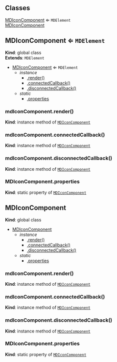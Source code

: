 ## Classes

<dl>
<dt><a href="#MDIconComponent">MDIconComponent</a> ⇐ <code>MDElement</code></dt>
<dd></dd>
<dt><a href="#MDIconComponent">MDIconComponent</a></dt>
<dd></dd>
</dl>

<a name="MDIconComponent"></a>

## MDIconComponent ⇐ <code>MDElement</code>
**Kind**: global class  
**Extends**: <code>MDElement</code>  

* [MDIconComponent](#MDIconComponent) ⇐ <code>MDElement</code>
    * _instance_
        * [.render()](#MDIconComponent+render)
        * [.connectedCallback()](#MDIconComponent+connectedCallback)
        * [.disconnectedCallback()](#MDIconComponent+disconnectedCallback)
    * _static_
        * [.properties](#MDIconComponent.properties)

<a name="MDIconComponent+render"></a>

### mdIconComponent.render()
**Kind**: instance method of [<code>MDIconComponent</code>](#MDIconComponent)  
<a name="MDIconComponent+connectedCallback"></a>

### mdIconComponent.connectedCallback()
**Kind**: instance method of [<code>MDIconComponent</code>](#MDIconComponent)  
<a name="MDIconComponent+disconnectedCallback"></a>

### mdIconComponent.disconnectedCallback()
**Kind**: instance method of [<code>MDIconComponent</code>](#MDIconComponent)  
<a name="MDIconComponent.properties"></a>

### MDIconComponent.properties
**Kind**: static property of [<code>MDIconComponent</code>](#MDIconComponent)  
<a name="MDIconComponent"></a>

## MDIconComponent
**Kind**: global class  

* [MDIconComponent](#MDIconComponent)
    * _instance_
        * [.render()](#MDIconComponent+render)
        * [.connectedCallback()](#MDIconComponent+connectedCallback)
        * [.disconnectedCallback()](#MDIconComponent+disconnectedCallback)
    * _static_
        * [.properties](#MDIconComponent.properties)

<a name="MDIconComponent+render"></a>

### mdIconComponent.render()
**Kind**: instance method of [<code>MDIconComponent</code>](#MDIconComponent)  
<a name="MDIconComponent+connectedCallback"></a>

### mdIconComponent.connectedCallback()
**Kind**: instance method of [<code>MDIconComponent</code>](#MDIconComponent)  
<a name="MDIconComponent+disconnectedCallback"></a>

### mdIconComponent.disconnectedCallback()
**Kind**: instance method of [<code>MDIconComponent</code>](#MDIconComponent)  
<a name="MDIconComponent.properties"></a>

### MDIconComponent.properties
**Kind**: static property of [<code>MDIconComponent</code>](#MDIconComponent)  
